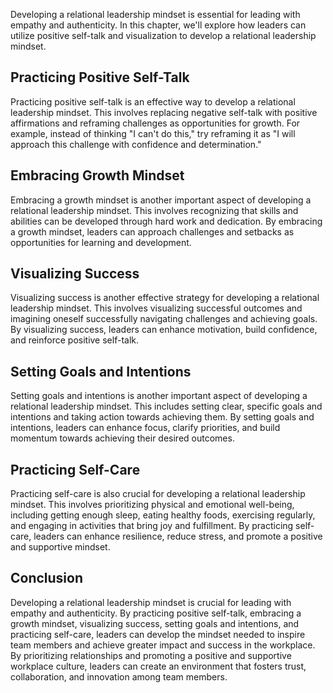 
Developing a relational leadership mindset is essential for leading with empathy and authenticity. In this chapter, we'll explore how leaders can utilize positive self-talk and visualization to develop a relational leadership mindset.

Practicing Positive Self-Talk
-----------------------------

Practicing positive self-talk is an effective way to develop a relational leadership mindset. This involves replacing negative self-talk with positive affirmations and reframing challenges as opportunities for growth. For example, instead of thinking "I can't do this," try reframing it as "I will approach this challenge with confidence and determination."

Embracing Growth Mindset
------------------------

Embracing a growth mindset is another important aspect of developing a relational leadership mindset. This involves recognizing that skills and abilities can be developed through hard work and dedication. By embracing a growth mindset, leaders can approach challenges and setbacks as opportunities for learning and development.

Visualizing Success
-------------------

Visualizing success is another effective strategy for developing a relational leadership mindset. This involves visualizing successful outcomes and imagining oneself successfully navigating challenges and achieving goals. By visualizing success, leaders can enhance motivation, build confidence, and reinforce positive self-talk.

Setting Goals and Intentions
----------------------------

Setting goals and intentions is another important aspect of developing a relational leadership mindset. This includes setting clear, specific goals and intentions and taking action towards achieving them. By setting goals and intentions, leaders can enhance focus, clarify priorities, and build momentum towards achieving their desired outcomes.

Practicing Self-Care
--------------------

Practicing self-care is also crucial for developing a relational leadership mindset. This involves prioritizing physical and emotional well-being, including getting enough sleep, eating healthy foods, exercising regularly, and engaging in activities that bring joy and fulfillment. By practicing self-care, leaders can enhance resilience, reduce stress, and promote a positive and supportive mindset.

Conclusion
----------

Developing a relational leadership mindset is crucial for leading with empathy and authenticity. By practicing positive self-talk, embracing a growth mindset, visualizing success, setting goals and intentions, and practicing self-care, leaders can develop the mindset needed to inspire team members and achieve greater impact and success in the workplace. By prioritizing relationships and promoting a positive and supportive workplace culture, leaders can create an environment that fosters trust, collaboration, and innovation among team members.
